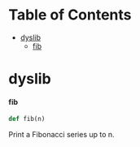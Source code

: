 # Table of Contents

* [dyslib](#dyslib)
  * [fib](#dyslib.fib)

<a id="dyslib"></a>

# dyslib

<a id="dyslib.fib"></a>

#### fib

```python
def fib(n)
```

Print a Fibonacci series up to n.

